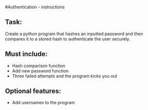 #Authentication - instructions
## Task:
Create a python program that hashes an inputted password and then compares it to a stored hash to authenticate the user securely.

## Must include:
* Hash comparison function
* Add new password function
* Three failed attempts and the program kicks you out

## Optional features:
* Add usernames to the program
